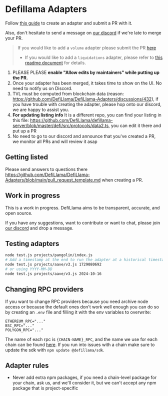# Defillama Adapters

Follow [this guide](https://docs.llama.fi/submit-a-project) to create an adapter and submit a PR with it.

Also, don't hesitate to send a message on [our discord](https://discord.defillama.com/) if we're late to merge your PR.

> If you would like to add a `volume` adapter please submit the PR [here](https://github.com/DefiLlama/adapters)
> - If you would like to add a `liquidations` adapter, please refer to [this readme document](https://github.com/DefiLlama/DefiLlama-Adapters/tree/main/liquidations) for details.

1. PLEASE PLEASE **enable "Allow edits by maintainers" while putting up the PR.**
2. Once your adapter has been merged, it takes time to show on the UI. No need to notify us on Discord.
3. TVL must be computed from blockchain data (reason: https://github.com/DefiLlama/DefiLlama-Adapters/discussions/432), if you have trouble with creating the adapter, please hop onto our discord, we are happy to assist you.
4. **For updating listing info** It is a different repo, you can find your listing in this file: https://github.com/DefiLlama/defillama-server/blob/master/defi/src/protocols/data2.ts, you can  edit it there and put up a PR
5. No need to go to our discord and announce that you've created a PR, we monitor all PRs and will review it asap

## Getting listed

Please send answers to questions there https://github.com/DefiLlama/DefiLlama-Adapters/blob/main/pull_request_template.md when creating a PR.

## Work in progress

This is a work in progress. DefiLlama aims to be transparent, accurate, and open source.

If you have any suggestions, want to contribute or want to chat, please join [our discord](https://discord.defillama.com/) and drop a message.

## Testing adapters
```bash
node test.js projects/pangolin/index.js
# Add a timestamp at the end to run the adapter at a historical timestamp
node test.js projects/aave/v3.js 1729080692
# or using YYYY-MM-DD
node test.js projects/aave/v3.js 2024-10-16
```

## Changing RPC providers
If you want to change RPC providers because you need archive node access or because the default ones don't work well enough you can do so by creating an `.env` file and filling it with the env variables to overwrite:
```
ETHEREUM_RPC="..."
BSC_RPC="..."
POLYGON_RPC="..."
```

The name of each rpc is `{CHAIN-NAME}_RPC`, and the name we use for each chain can be found [here](https://unpkg.com/@defillama/sdk@latest/build/providers.json). If you run into issues with a chain make sure to update the sdk with `npm update @defillama/sdk`.

## Adapter rules
- Never add extra npm packages, if you need a chain-level package for your chain, ask us, and we'll consider it, but we can't accept any npm package that is project-specific
